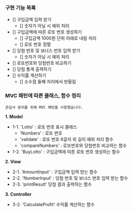 ### 구현 기능 목록

- [] 구입금액 입력 받기
  - [] 숫자가 아닐 시 예외 처리
- [] 구입금액에 따른 로또 번호 생성하기
  - [] 구입금액 1000원 단위 아래로 내림 처리
  - [] 로또 번호 정렬
- [] 당첨 번호 및 보너스 번호 입력 받기
  - [] 숫자가 아닐 시 예외 처리
- [] 로또번호와 당첨번호 비교하기
- [] 당첨 통계 출력하기
- [] 수익률 계산하기
  - [] 소수점 둘째 자리에서 반올림

### MVC 패턴에 따른 클래스, 함수 정리

```
관심사 분리를 위해 MVC 패턴을 사용했습니다.
```

**1. Model**

- 1-1. 'Lotto' : 로또 번호 표시 클래스
  - 'Numbers' : 로또 번호
  - 'validate' : 로또 번호 6글자 외 길이 예외 처리 함수
  - 'compareNumbers' : 로또번호와 당첨번호 비교하는 함수
- 1-2. 'BuyLotto' : 구입금액에 따른 로또 번호 생성하는 함수

**2. View**

- 2-1. 'AmountInput' : 구입금액 입력 받는 함수
- 2-2. 'NumberInput' : 당첨 번호 및 보너스 번호 입력 받는 함수
- 2-3. 'printResult' 당첨 결과 출력하는 함수

**3. Controller**

- 3-2. 'CalculateProfit' 수익률 계산하는 함수
